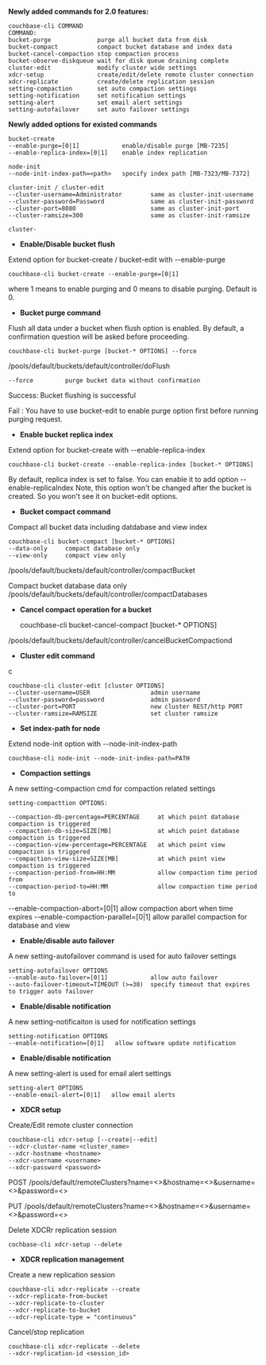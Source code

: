 **Newly added commands for 2.0 features:**

    couchbase-cli COMMAND
    COMMAND:
    bucket-purge             purge all bucket data from disk
    bucket-compact           compact bucket database and index data
    bucket-cancel-compaction stop compaction process
    bucket-observe-diskqueue wait for disk queue draining complete
    cluster-edit             modify cluster wide settings
    xdcr-setup               create/edit/delete remote cluster connection
    xdcr-replicate           create/delete replication session
    setting-compaction       set auto compaction settings
    setting-notification     set notification settings
    setting-alert            set email alert settings
    setting-autofailover     set auto failover settings

**Newly added options for existed commands**

    bucket-create
    --enable-purge=[0|1]            enable/disable purge [MB-7235]
    --enable-replica-index=[0|1]    enable index replication

    node-init
    --node-init-index-path=<path>   specify index path [MB-7323/MB-7372]

    cluster-init / cluster-edit
    --cluster-username=Administrator        same as cluster-init-username
    --cluster-password=Password             same as cluster-init-password
    --cluster-port=8080                     same as cluster-init-port
    --cluster-ramsize=300                   same as cluster-init-ramsize

    cluster-
 - **Enable/Disable bucket flush**

Extend option for bucket-create / bucket-edit with --enable-purge

    couchbase-cli bucket-create --enable-purge=[0|1]

where 1 means to enable purging and 0 means to disable purging. Default is 0.

 - **Bucket purge command**

Flush all data under a bucket when flush option is enabled. By default, a confirmation question will be asked before proceeding.

    couchbase-cli bucket-purge [bucket-* OPTIONS] --force

/pools/default/buckets/default/controller/doFlush

    --force         purge bucket data without confirmation

Success:  Bucket flushing is successful

Fail :  You have to use bucket-edit to enable purge option first before running purging request.

 - **Enable bucket replica index**

Extend option for bucket-create with --enable-replica-index

    couchbase-cli bucket-create --enable-replica-index [bucket-* OPTIONS]

By default, replica index is set to false. You can enable it to add option --enable-replicaIndex
Note, this option won't be changed after the bucket is created. So you won't see it on bucket-edit options.

 - **Bucket compact command**

Compact all bucket data including datdabase and view index

    couchbase-cli bucket-compact [bucket-* OPTIONS]
    --data-only     compact database only
    --view-only     compact view only

/pools/default/buckets/default/controller/compactBucket

Compact bucket database data only
/pools/default/buckets/default/controller/compactDatabases

 - **Cancel compact operation for a bucket**

    couchbase-cli bucket-cancel-compact [bucket-* OPTIONS]

/pools/default/buckets/default/controller/cancelBucketCompactiond

 - **Cluster edit command**

c

    couchbase-cli cluster-edit [cluster OPTIONS]
    --cluster-username=USER                 admin username
    --cluster-password=password             admin password
    --cluster-port=PORT                     new cluster REST/http PORT
    --cluster-ramsize=RAMSIZE               set cluster ramsize

 - **Set index-path for node**

Extend node-init option with --node-init-index-path

    couchbase-cli node-init --node-init-index-path=PATH

 - **Compaction settings**

A new setting-compaction cmd for compaction related settings

    setting-compacttion OPTIONS:

    --compaction-db-percentage=PERCENTAGE     at which point database compaction is triggered
    --compaction-db-size=SIZE[MB]             at which point database compaction is triggered
    --compaction-view-percentage=PERCENTAGE   at which point view compaction is triggered
    --compaction-view-size=SIZE[MB]           at which point view compaction is triggered
    --compaction-period-from=HH:MM            allow compaction time period from
    --compaction-period-to=HH:MM              allow compaction time period to
   --enable-compaction-abort=[0|1]           allow compaction abort when time expires
   --enable-compaction-parallel=[0|1]        allow parallel compaction for database and view


 - **Enable/disable auto failover**

A new setting-autofailover command is used for auto failover settings

    setting-autofailover OPTIONS
    --enable-auto-failover=[0|1]            allow auto failover
    --auto-failover-timeout=TIMEOUT (>=30)  specify timeout that expires to trigger auto failover

 - **Enable/disable notification**

A new setting-notificaiton is used for notification settings

    setting-notification OPTIONS
    --enable-notification=[0|1]   allow software update notification

 - **Enable/disable notification**

A new setting-alert is used for email alert settings

    setting-alert OPTIONS
    --enable-email-alert=[0|1]   allow email alerts


 - **XDCR setup**

Create/Edit remote cluster connection

    couchbase-cli xdcr-setup [--create|--edit]
    --xdcr-cluster-name <cluster_name>
    --xdcr-hostname <hostname>
    --xdcr-username <username>
    --xdcr-password <password>

POST  /pools/default/remoteClusters?name=<>&hostname=<>&username=<>&password=<>

PUT /pools/default/remoteClusters?name=<>&hostname=<>&username=<>&password=<>

Delete XDCRr replication session

    cochbase-cli xdcr-setup --delete


 - **XDCR replication management**

Create a new replication session

    couchbase-cli xdcr-replicate --create
    --xdcr-replicate-from-bucket
    --xdcr-replicate-to-cluster
    --xdcr-replicate-to-bucket
    --xdcr-replicate-type = "continuous"

Cancel/stop replication

    couchbase-cli xdcr-replicate --delete
    --xdcr-replication-id <session_id>

